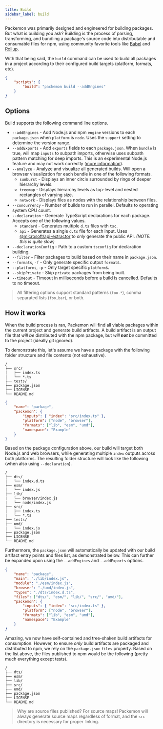 ```yaml
---
title: Build
sidebar_label: build
---
```


Packemon was primarily designed and engineered for building packages. But what is building you ask?
Building is the process of parsing, transforming, and bundling a package's source code into
distributable and consumable files for npm, using community favorite tools like [Babel][babel] and
[Rollup][rollup].

With that being said, the `build` command can be used to build all packages in a project according
to their configured build targets (platform, formats, etc).

```json title="package.json"
{
	"scripts": {
		"build": "packemon build --addEngines"
	}
}
```

## Options

Build supports the following command line options.

- `--addEngines` - Add Node.js and npm `engine` versions to each `package.json` when `platform` is
  `node`. Uses the `support` setting to determine the version range.
- `--addExports` - Add `exports` fields to each `package.json`. When `bundle` is true, will map
  `inputs` to subpath imports, otherwise uses subpath pattern matching for deep imports. This is an
  experimental Node.js feature and may not work correctly
  ([more information](https://nodejs.org/api/packages.html#packages_package_entry_points)).
- `--analyze` - Analyze and visualize all generated builds. Will open a browser visualization for
  each bundle in one of the following formats.
  - `sunburst` - Displays an inner circle surrounded by rings of deeper hierarchy levels.
  - `treemap` - Displays hierarchy levels as top-level and nested rectangles of varying size.
  - `network` - Displays files as nodes with the relationship between files.
- `--concurrency` - Number of builds to run in parallel. Defaults to operating system CPU count.
- `--declaration` - Generate TypeScript declarations for each package. Accepts one of the following
  values.
  - `standard` - Generates multiple `d.ts` files with `tsc`.
  - `api` - Generates a single `d.ts` file for each input. Uses
    [@microsoft/api-extractor](https://www.npmjs.com/package/@microsoft/api-extractor) to _only_
    generate the public API. _(NOTE: this is quite slow)_
- `--declarationConfig` - Path to a custom `tsconfig` for declaration building.
- `--filter` - Filter packages to build based on their name in `package.json`.
- `--formats`, `-f` - Only generate specific output `format`s.
- `--platforms`, `-p` - Only target specific `platform`s.
- `--skipPrivate` - Skip `private` packages from being built.
- `--timeout` - Timeout in milliseconds before a build is cancelled. Defaults to no timeout.

> All filtering options support standard patterns (`foo-*`), comma separated lists (`foo,bar`), or
> both.

## How it works

When the build process is ran, Packemon will find all viable packages within the current project and
generate build artifacts. A build artifact is an output file that _will be_ distributed with the npm
package, but _will **not** be_ committed to the project (ideally git ignored).

To demonstrate this, let's assume we have a package with the following folder structure and file
contents (not exhaustive).

```
/
├── src/
|   ├── index.ts
|   └── *.ts
├── tests/
├── package.json
├── LICENSE
└── README.md
```

```json title="package.json"
{
	"name": "package",
	"packemon": {
		"inputs": { "index": "src/index.ts" },
		"platform": ["node", "browser"],
		"formats": ["lib", "esm", "umd"],
		"namespace": "Example"
	}
}
```

Based on the package configuration above, our build will target both Node.js and web browsers, while
generating multiple `index` outputs across both platforms. The resulting folder structure will look
like the following (when also using `--declaration`).

```
/
├── dts/
|   └── index.d.ts
├── esm/
|   └── index.js
├── lib/
|   └── browser/index.js
|   └── node/index.js
├── src/
|   ├── index.ts
|   └── *.ts
├── tests/
├── umd/
|   └── index.js
├── package.json
├── LICENSE
└── README.md
```

Furthermore, the `package.json` will automatically be updated with our build artifact entry points
and files list, as demonstrated below. This can further be expanded upon using the `--addEngines`
and `--addExports` options.

```json title="package.json"
{
	"name": "package",
	"main": "./lib/index.js",
	"module": "./esm/index.js",
	"browser": "./umd/index.js",
	"types": "./dts/index.d.ts",
	"files": ["dts/", "esm/", "lib/", "src/", "umd/"],
	"packemon": {
		"inputs": { "index": "src/index.ts" },
		"platform": ["node", "browser"],
		"formats": ["lib", "esm", "umd"],
		"namespace": "Example"
	}
}
```

Amazing, we now have self-contained and tree-shaken build artifacts for consumption. However, to
ensure _only_ build artifacts are packaged and distributed to npm, we rely on the `package.json`
`files` property. Based on the list above, the files published to npm would be the following (pretty
much everything except tests).

```
/
├── dts/
├── esm/
├── lib/
├── src/
├── umd/
├── package.json
├── LICENSE
└── README.md
```

> Why are source files published? For source maps! Packemon will always generate source maps
> regardless of format, and the `src` directory is necessary for proper linking.

[babel]: https://babeljs.io
[rollup]: https://rollupjs.org
